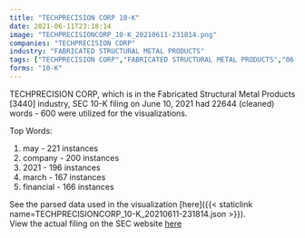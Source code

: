 ```yaml
---
title: "TECHPRECISION CORP 10-K"
date: 2021-06-11T23:18:14
image: "TECHPRECISIONCORP_10-K_20210611-231814.png"
companies: "TECHPRECISION CORP"
industry: "FABRICATED STRUCTURAL METAL PRODUCTS"
tags: ["TECHPRECISION CORP","FABRICATED STRUCTURAL METAL PRODUCTS","06-10-2021","10-K"]
forms: "10-K"
---
```

TECHPRECISION CORP, which is in the Fabricated Structural Metal Products [3440] industry, SEC 10-K filing on June 10, 2021 had 22644 (cleaned) words - 600 were utilized for the visualizations.

Top Words:
1. may - 221 instances
2. company - 200 instances
3. 2021 - 196 instances
4. march - 167 instances
5. financial - 166 instances


See the parsed data used in the visualization [here]({{< staticlink name=TECHPRECISIONCORP_10-K_20210611-231814.json >}}).  
View the actual filing on the SEC website [here](https://www.sec.gov/Archives/edgar/data/1328792/0001104659-21-079441.txt)